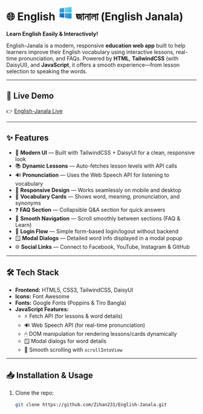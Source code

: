# 🌐 English ![Img](https://github.com/Zihan231/English-Janala/blob/main/assets/logo.png) জানালা (English Janala)

**Learn English Easily & Interactively!**

English-Janala is a modern, responsive **education web app** built to help learners improve their English vocabulary using interactive lessons, real-time pronunciation, and FAQs. Powered by **HTML**, **TailwindCSS** (with DaisyUI), and **JavaScript**, it offers a smooth experience—from lesson selection to speaking the words.

---

## 🚀 Live Demo

👉 [English-Janala Live](https://zihan231.github.io/English-Janala/)

---

## ✨ Features

- 🎨 **Modern UI** — Built with TailwindCSS + DaisyUI for a clean, responsive look  
- 📚 **Dynamic Lessons** — Auto-fetches lesson levels with API calls  
- 🔊 **Pronunciation** — Uses the Web Speech API for listening to vocabulary  
- 📱 **Responsive Design** — Works seamlessly on mobile and desktop  
- 📝 **Vocabulary Cards** — Shows word, meaning, pronunciation, and synonyms  
- ❓ **FAQ Section** — Collapsible Q&A section for quick answers  
- 🧭 **Smooth Navigation** — Scroll smoothly between sections (FAQ & Learn)  
- 🔐 **Login Flow** — Simple form-based login/logout without backend  
- 🪟 **Modal Dialogs** — Detailed word info displayed in a modal popup  
- 🌐 **Social Links** — Connect to Facebook, YouTube, Instagram & GitHub  

---

## 🛠 Tech Stack

- **Frontend:** HTML5, CSS3, TailwindCSS, DaisyUI  
- **Icons:** Font Awesome  
- **Fonts:** Google Fonts (Poppins & Tiro Bangla)  
- **JavaScript Features:**  
  - ⚡ Fetch API (for lessons & word details)  
  - 🔊 Web Speech API (for real-time pronunciation)  
  - 🖱 DOM manipulation for rendering lessons/cards dynamically  
  - 🪟 Modal dialogs for word details  
  - 📜 Smooth scrolling with `scrollIntoView`  

---

## 📥 Installation & Usage

1. Clone the repo:  
   ```bash
   git clone https://github.com/Zihan231/English-Janala.git
